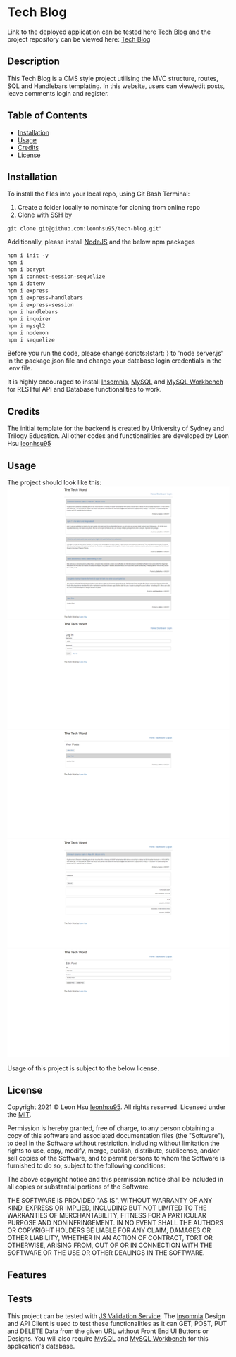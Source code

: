 # Tech Blog

Link to the deployed application can be tested here  [Tech Blog](https://github.com/leonhsu95/tech-blog) and the project repository can be viewed here: [Tech Blog](https://github.com/leonhsu95/tech-blog)

## Description

This Tech Blog is a CMS style project utilising the MVC structure, routes, SQL and Handlebars templating. In this website, users can view/edit posts, leave comments login and register.

## Table of Contents
- [Installation](#installation)
- [Usage](#usage)
- [Credits](#credits)
- [License](#license)


## Installation

To install the files into your local repo, using Git Bash Terminal:

1) Create a folder locally to nominate for cloning from online repo
2) Clone with SSH by

```GitBash Commands
git clone git@github.com:leonhsu95/tech-blog.git"
 ```

Additionally, please install [NodeJS](https://nodejs.org/en/) and the below npm packages

```Terminal Commands
npm i init -y
npm i
npm i bcrypt
npm i connect-session-sequelize
npm i dotenv
npm i express
npm i express-handlebars
npm i express-session
npm i handlebars
npm i inquirer
npm i mysql2
npm i nodemon
npm i sequelize
 ```

 Before you run the code, please change scripts:{start: } to 'node server.js' in the package.json file and change your database login credentials in the .env file.

 It is highly encouraged to install [Insomnia](https://insomnia.rest/), [MySQL](https://www.mysql.com/products/community/) and [MySQL Workbench](https://dev.mysql.com/downloads/workbench/) for RESTful API and Database functionalities to work.

## Credits

The initial template for the backend is created by University of Sydney and Trilogy Education.
All other codes and functionalities are developed by Leon Hsu [leonhsu95](https://github.com/leonhsu95)

## Usage

The project should look like this:
![Application Screenshot](public/screenshots/screenshot.png)
![Application Screenshot 2](public/screenshots/screenshot2.png)
![Application Screenshot 3](public/screenshots/screenshot3.png)
![Application Screenshot 4](public/screenshots/screenshot4.png)
![Application Screenshot 5](public/screenshots/screenshot5.png)


Usage of this project is subject to the below license.

## License

Copyright 2021 © Leon Hsu [leonhsu95](https://github.com/leonhsu95). All rights reserved.
Licensed under the [MIT](https://opensource.org/licenses/MIT).

Permission is hereby granted, free of charge, to any person obtaining a copy
of this software and associated documentation files (the "Software"), to deal
in the Software without restriction, including without limitation the rights
to use, copy, modify, merge, publish, distribute, sublicense, and/or sell
copies of the Software, and to permit persons to whom the Software is
furnished to do so, subject to the following conditions:

The above copyright notice and this permission notice shall be included in all
copies or substantial portions of the Software.

THE SOFTWARE IS PROVIDED "AS IS", WITHOUT WARRANTY OF ANY KIND, EXPRESS OR
IMPLIED, INCLUDING BUT NOT LIMITED TO THE WARRANTIES OF MERCHANTABILITY,
FITNESS FOR A PARTICULAR PURPOSE AND NONINFRINGEMENT. IN NO EVENT SHALL THE
AUTHORS OR COPYRIGHT HOLDERS BE LIABLE FOR ANY CLAIM, DAMAGES OR OTHER
LIABILITY, WHETHER IN AN ACTION OF CONTRACT, TORT OR OTHERWISE, ARISING FROM,
OUT OF OR IN CONNECTION WITH THE SOFTWARE OR THE USE OR OTHER DEALINGS IN THE
SOFTWARE.

## Features


## Tests

This project can be tested with [JS Validation Service](https://jshint.com/). The [Insomnia](https://insomnia.rest/) Design and API Client 
is used to test these functionalities as it can GET, POST, PUT and DELETE Data from the given URL without Front End UI Buttons or Designs.
You will also require [MySQL](https://www.mysql.com/products/community/) and [MySQL Workbench](https://dev.mysql.com/downloads/workbench/) for
this application's database.



